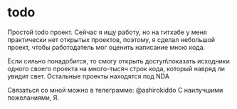 # todo

Простой todo проект. Сейчас я ищу работу, но на гитхабе у меня практически нет открытых проектов, поэтому, я сделал небольшой проект, чтобы работодатель мог оценить написание мною кода.

Если сильно понадобится, то смогу открыть доступ\показать исходники одного своего проекта на много-тысяч строк кода, который навряд ли увидит свет.
Остальные проекты находятся под NDA

Связаться со мной можно в телеграмме: @ashirokiddo
С наилучшими пожеланиями, Я.

